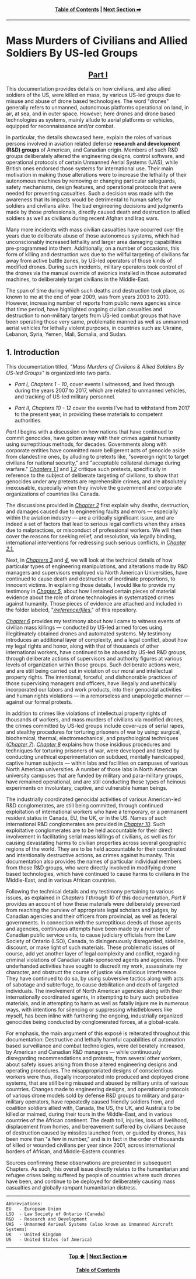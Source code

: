 <div align="center">
  
  **[Table of Contents][TOC] | [Next Section :arrow_right:][Next]**
  
  [Next]: ./1-1.md
  [TOC]: https://github.com/true-hindsight/long-overdue-justice/
  
</div>

---

# Mass Murders of Civilians and Allied Soldiers By US-led Groups

<div align="center">

  <h2><ins>Part I</ins></h2>

</div>

This documentation provides details on how civilians, and also allied soldiers of the US, were killed en mass, by various US-led groups due to misuse and abuse of drone based technologies. The word "drones" generally refers to unmanned, autonomous platforms operational on land, in air, at sea, and in outer space. However, here drones and drone based technologies as systems, mainly allude to aerial platforms or vehicles, equipped for reconnaissance and/or combat. 

In particular, the details showcased here, explain the roles of various persons involved in aviation related defense **research and development (R&D) groups** of American, and Canadian origin. Members of such R&D groups deliberately altered the engineering designs, control software, and operational protocols of certain Unmanned Aerial Systems (UAS), while British ones endorsed those systems for international use. Their main motivation in making those alterations were to increase the lethality of their autonomous machines by removing or changing particular safeguards, safety mechanisms, design features, and operational protocols that were needed for preventing casualties. Such a decision was made with the awareness that its impacts would be detrimental to human safety for soldiers and civilians alike. The bad engineering decisions and judgments made by those professionals, directly caused death and destruction to allied soldiers as well as civilians during recent Afghan and Iraq wars. 

Many more incidents with mass civilian casualties have occurred over the years due to deliberate abuse of those autonomous systems, which had unconscionably increased lethality and larger area damaging capabilities pre-programmed into them. Additionally, on a number of occasions, this form of killing and destruction was due to the willful targeting of civilians far away from active battle zones, by US-led operators of those kinds of modified drones. During such incidents, military operators took control of the drones via the manual override of avionics installed in those automated machines, to deliberately target civilians in the Middle-East.

The span of time during which such deaths and destruction took place, as known to me at the end of year 2009, was from years 2003 to 2010. However, increasing number of reports from public news agencies since that time period, have highlighted ongoing civilian casualties and destruction to non-military targets from US-led combat groups that have been operating those very same, problematic manned as well as unmanned aerial vehicles for lethally violent purposes, in countries such as: Ukraine, Lebanon, Syria, Yemen, Mali, Somalia, and Sudan.

## 1. Introduction

This documentation titled, *"Mass Murders of Civilians & Allied Soldiers By US-led Groups"* is organized into two parts. 

- *Part I,* *Chapters 1 - 10*, cover events I witnessed, and lived through during the years 2007 to 2017, which are related to unmanned vehicles, and tracking of US-led military personnel.

- *Part II,* *Chapters 10 - 12* cover the events I've had to withstand from 2017 to the present year, in providing these materials to competent authorities.  

*Part I* begins with a discussion on how nations that have continued to commit genocides, have gotten away with their crimes against humanity using surreptitious methods, for decades. Governments along with corporate entities have committed more belligerent acts of genocide aside from clandestine ones, by alluding to pretexts like, "sovereign right to target civilians for national security," and "acceptable collateral damage during warfare." [*Chapters 1.1*](/1-1.md#11-a-right-to-commit-mass-murders-question-mark) and [*1.2*](/1-2.md#12-the-hypocrisy-and-pretense-of-superficially-humble-nation-states) critique such pretexts, specifically in reference to the subject of deliberate targeting of civilians, to show that genocides under any pretexts are reprehensible crimes, and are absolutely inexcusable, especially when they involve the government and corporate organizations of countries like Canada.    

The discussions provided in [*Chapter 2*](/2-0.md#2-seriousness-of-engineering-managerial-and-operational-errors-in-aviation) first explain why deaths, destruction, and damages caused due to engineering faults and errors — especially within the aviation industry — are a critically significant issue, and are indeed a set of factors that lead to serious legal conflicts when they arises due to malpractices, or misconduct of professional workers. We will then cover the reasons for seeking relief, and resolution, via legally binding, international interventions for redressing such serious conflicts, in [*Chapter 2.1.*](/2-1.md#21-main-reasons-for-seeking-relief-via-international-interventions) 

Next, in [*Chapters 3*](/3-0.md#3-violations-of-intellectual-property-and-moral-rights-of-workers-by-north-american-universities) and [*4*](/4-0.md#4-misuse-and-abuse-of-defense-systems-developed-via-universities-in-committing-genocides), we will look at the technical details of how particular types of engineering manipulations, and alterations made by R&D managers and supervisors employed via North American Universities, have continued to cause death and destruction of inordinate proportions, to innocent victims. In explaining those details, I would like to provide my testimony in [*Chapter 5*](/5-0.md#5-how-the-given-research-and-development-materials-came-to-be-retained), about how I retained certain pieces of material evidence about the role of drone technologies in systematized crimes against humanity. Those pieces of evidence are attached and included in the folder labeled, "[*/reference/files*](./reference/files)," of this repository. 

[*Chapter 6*](/6-0.md#6-testimonial-evidence-about-intentional-drone-strikes-on-civilians) provides my testimony about how I came to witness events of civilian mass killings — conducted by US-led armed forces using illegitimately obtained drones and automated systems. My testimony introduces an additional layer of complexity, and a legal conflict, about how my legal rights and honor, along with that of thousands of other international workers, have continued to be abused by US-led R&D groups, through deliberate actions of supervisors and authority figures at various levels of organization within those groups. Such deliberate actions were, and are still being carried out in violation of our moral and intellectual property rights. The intentional, forceful, and dishonorable practices of those supervising managers and officers, have illegally and unethically incorporated our labors and work products, into their genocidal activities and human rights violations — in a remorseless and unapologetic manner — against our formal protests.  

In addition to crimes like violations of intellectual property rights of thousands of workers, and mass murders of civilians via modified drones, the crimes committed by US-led groups include cover-ups of serial rapes, and stealthy procedures for torturing prisoners of war by using: surgical, biochemical, thermal, electromechanical, and psychological techniques ([*Chapter 7*]()). [*Chapter 8*]() explains how those insidious procedures and techniques for torturing prisoners of war, were developed and tested by conducting unethical experimentation on subdued, mentally handicapped, captive human subjects — within labs and facilities on campuses of various North American universities. A number of those labs in North American university campuses that are funded by military and para-military groups, have remained operational, and are still conducting those types of heinous experiments on involuntary, captive, and vulnerable human beings. 

The industrially coordinated genocidal activities of various American-led R&D conglomerates, are still being committed, through continued exploitation of international workers who have a temporary, or a permanent resident status in Canada, EU, the UK, or in the US. Names of such international R&D conglomerates are provided in [*Chapter 10*](). Such exploitative conglomerates are to be held accountable for their direct involvement in facilitating serial mass killings of civilians, as well as for causing devastating harms to civilian properties across several geographic regions of the world. They are to be held accountable for their coordinated and intentionally destructive actions, as crimes against humanity. This documentation also provides the names of particular individual members from those R&D groups, who were directly involved in modifying drone based technologies, which have continued to cause harms to civilians in the Middle-East, and in various African countries. 

Following the technical details and my testimony pertaining to various issues, as explained in *Chapters 1 through 10* of this documentation, *Part II* provides an account of how these materials were deliberately prevented from reaching the purview of appropriate legal scholars and judges, by Canadian agencies and their officers from provincial, as well as federal governments. In connection with the surreptitious deeds of those agents and agencies, continuous attempts have been made by a number of Canadian public service units, to cause judiciary officials from the Law Society of Ontario (LSO), Canada, to disingenuously disregarded, sideline, discount, or make light of such materials. These problematic issues of course, add yet another layer of legal complexity and conflict, regarding criminal violations of Canadian state-sponsored agents and agencies. Their underhanded activities have sought to discredit my work, assassinate my character, and obstruct the course of justice via malicious interference. They have continued to do so, by using subversive tactics along with acts of sabotage and subterfuge, to cause debilitation and death of targeted individuals. The involvement of North American agencies along with their internationally coordinated agents, in attempting to bury such probative materials, and in attempting to harm as well as fatally injure me in numerous ways, with intentions for silencing or suppressing whistleblowers like myself, has been inline with furthering the ongoing, industrially organized genocides being conducted by conglomerated forces, at a global-scale.

For emphasis, the main argument of this exposé is reiterated throughout this documentation: Destructive and lethally harmful capabilities of automation based surveillance and combat technologies, were deliberately increased, by American and Canadian R&D managers — while continuously disregarding recommendations and protests, from several other workers, about safety issues arising from those altered engineering designs and operating procedures. The misappropriated designs of conscientious workers were thus, illegally incorporated into produced and deployed drone systems, that are still being misused and abused by military units of various countries. Changes made to engineering designs, and operational protocols of various drone models sold by defense R&D groups to military and para-military operators, have repeatedly caused friendly soldiers from, and coalition soldiers allied with, Canada, the US, the UK, and Australia to be killed or maimed, during their tours in the Middle-East, and in various countries of the African continent. The death toll, injuries, loss of livelihood, displacement from homes, and bereavement suffered by civilians because of destruction caused by missiles launched from, or guided by drones, has been more than "a few in number," and is in fact in the order of thousands of killed or wounded civilians per year since 2001, across international borders of African, and Middle-Eastern countries. 

Sources confirming these observations are presented in subsequent Chapters. As such, this overall issue directly relates to the humanitarian and refugee crises being suffered by people of countries where such drones have been, and continue to be deployed for deliberately causing mass casualties and globally rampant humanitarian distress. 

---

```
Abbreviations:
EU   - European Union
LSO  - Law Society of Ontario (Canada)
R&D  - Research and Development
UAS  - Unmanned Aerieal Systems (also known as Unmanned Aircraft Systems)
UK   - United Kingdom
US   - United States (of America)
```

---

<div align="center">
  
  **[Top :arrow_up:][Top] | [Next Section :arrow_right:][Next]** 
  
  **[Table of Contents][TOC]**

  [Top]: ./1-0.md#mass-murders-of-civilians-and-allied-soldiers-by-us-led-groups
  [Next]: ./1-1.md
  [TOC]: https://github.com/true-hindsight/long-overdue-justice/
  
</div>
